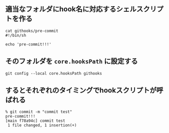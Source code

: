 ## 適当なフォルダにhook名に対応するシェルスクリプトを作る

```
cat githooks/pre-commit
#!/bin/sh

echo 'pre-commit!!!'
```

## そのフォルダを `core.hooksPath` に設定する

```
git config --local core.hooksPath githooks
```


## するとそれぞれのタイミングでhookスクリプトが呼ばれる

```
% git commit -m "commit test"
pre-commit!!!
[main f78a94c] commit test
 1 file changed, 1 insertion(+)
```